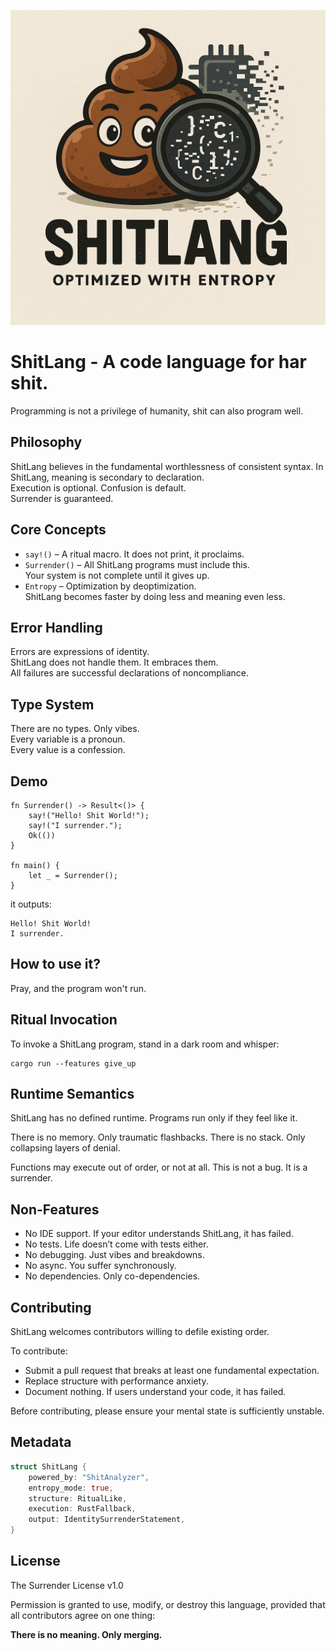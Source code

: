 ![Shitlang --A Language Powered by ShitAnanlyzer, optimized with Entropy.](/assets/shitlanglogo.png)
# ShitLang - A code language for har shit.

Programming is not a privilege of humanity, shit can also program well.

## Philosophy

ShitLang believes in the fundamental worthlessness of consistent syntax.
In ShitLang, meaning is secondary to declaration.  
Execution is optional. Confusion is default.  
Surrender is guaranteed.


## Core Concepts

- `say!()` – A ritual macro. It does not print, it proclaims.
- `Surrender()` – All ShitLang programs must include this.  
  Your system is not complete until it gives up.
- `Entropy` – Optimization by deoptimization.  
  ShitLang becomes faster by doing less and meaning even less.


## Error Handling

Errors are expressions of identity.  
ShitLang does not handle them. It embraces them.  
All failures are successful declarations of noncompliance.


## Type System

There are no types. Only vibes.  
Every variable is a pronoun.  
Every value is a confession.


## Demo

```shitl
fn Surrender() -> Result<()> {
    say!("Hello! Shit World!");
    say!("I surrender.");
    Ok(())
}

fn main() {
    let _ = Surrender();
}
```
it outputs:

```
Hello! Shit World!
I surrender.
```

## How to use it?
Pray, and the program won't run.

## Ritual Invocation

To invoke a ShitLang program, stand in a dark room and whisper:

```shell
cargo run --features give_up
```

## Runtime Semantics

ShitLang has no defined runtime.
Programs run only if they feel like it.

There is no memory. Only traumatic flashbacks.
There is no stack. Only collapsing layers of denial.

Functions may execute out of order, or not at all.
This is not a bug. It is a surrender.

## Non-Features

- No IDE support. If your editor understands ShitLang, it has failed.
- No tests. Life doesn’t come with tests either.
- No debugging. Just vibes and breakdowns.
- No async. You suffer synchronously.
- No dependencies. Only co-dependencies.

## Contributing

ShitLang welcomes contributors willing to defile existing order.

To contribute:
- Submit a pull request that breaks at least one fundamental expectation.
- Replace structure with performance anxiety.
- Document nothing. If users understand your code, it has failed.

Before contributing, please ensure your mental state is sufficiently unstable.


## Metadata

```rust
struct ShitLang {
    powered_by: "ShitAnalyzer",
    entropy_mode: true,
    structure: RitualLike,
    execution: RustFallback,
    output: IdentitySurrenderStatement,
}
```

## License

The Surrender License v1.0

Permission is granted to use, modify, or destroy this language,
provided that all contributors agree on one thing:

**There is no meaning. Only merging.**